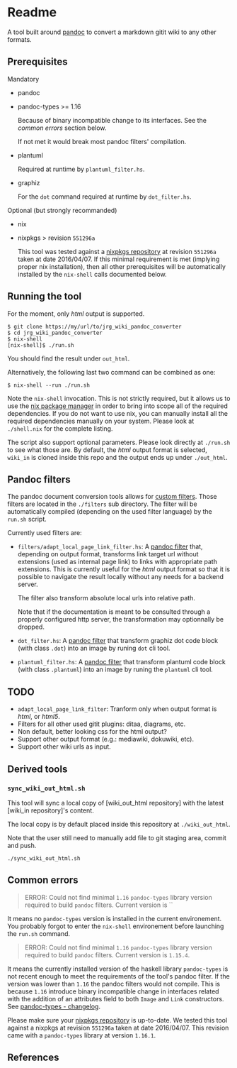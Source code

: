 Readme
======

A tool built around [pandoc] to convert a markdown gitit wiki to any other formats. 


Prerequisites
-------------

Mandatory

 -  pandoc
 -  pandoc-types >= 1.16

    Because of binary incompatible change to its interfaces. See the *common errors*
    section below.

    If not met it would break most pandoc filters' compilation.

 -  plantuml

    Required at runtime by `plantuml_filter.hs`.

 -  graphiz

    For the `dot` command required at runtime by `dot_filter.hs`.

Optional (but strongly recommanded)

 -  nix

 -  nixpkgs > revision `551296a`

    This tool was tested against a [nixpkgs repository] at revision `551296a` taken at date
    2016/04/07. If this minimal requirement is met (implying proper nix installation), then
    all other prerequisites will be automatically installed by the `nix-shell` calls documented
    below.


Running the tool
----------------

For the moment, only *html* output is supported.

~~~
$ git clone https://my/url/to/jrg_wiki_pandoc_converter
$ cd jrg_wiki_pandoc_converter
$ nix-shell
[nix-shell]$ ./run.sh
~~~

You should find the result under `out_html`.

Alternatively, the following last two command can be combined as one:

~~~
$ nix-shell --run ./run.sh
~~~

Note the `nix-shell` invocation. This is not strictly required, but it allows us to use the
[nix package manager] in order to bring into scope all of the required dependencies. If you
do not want to use nix, you can manually install all the required dependencies manually on
your system. Please look at `./shell.nix` for the complete listing.

The script also support optional parameters. Please look directly at `./run.sh` to
see what those are. By default, the *html* output format is selected, `wiki_in` is
cloned inside this repo and the output ends up under `./out_html`. 


Pandoc filters
--------------

The pandoc document conversion tools allows for [custom filters]. Those filters are located
in the `./filters` sub directory. The filter will be automatically compiled (depending on
the used filter language) by the `run.sh` script.

Currently used filters are:

 -  `filters/adapt_local_page_link_filter.hs`: A [pandoc filter] that, depending on output format, 
    transforms link target url without extensions (used as internal page link) to links with
    appropriate path extensions. This is currently useful for the *html* output format so that it
    is possible to navigate the result locally without any needs for a backend server.
    
    The filter also transform absolute local urls into relative path.

    Note that if the documentation is meant to be consulted through a properly configured http
    server, the transformation may optionnally be dropped.

 -  `dot_filter.hs`: A [pandoc filter] that transform graphiz dot code block (with class `.dot`)
    into an image by runing `dot` cli tool.

 -  `plantuml_filter.hs`: A [pandoc filter] that transform plantuml code block (with class 
    `.plantuml`) into an image by runing the `plantuml` cli tool.

TODO
----

 -  `adapt_local_page_link_filter`: Tranform only when output format is *html*, or *html5*.
 -  Filters for all other used gitit plugins: ditaa, diagrams, etc.
 -  Non default, better looking css for the html output?
 -  Support other output format (e.g.: mediawiki, dokuwiki, etc).
 -  Support other wiki urls as input.


Derived tools
-------------

### `sync_wiki_out_html.sh`

This tool will sync a local copy of [wiki_out_html repository] with the latest
[wiki_in repository]'s content.

The local copy is by default placed inside this repository at `./wiki_out_html`.

Note that the user still need to manually add file to git staging area, commit and push.

~~~
./sync_wiki_out_html.sh
~~~


Common errors
-------------

> ERROR: Could not find minimal `1.16` `pandoc-types`  library version required to build `pandoc` 
> filters. Current version  is ``

It means no `pandoc-types` version is installed in the current environement.
You probably forgot to enter the `nix-shell` environement before launching the `run.sh`
command.

> ERROR: Could not find minimal `1.16` `pandoc-types`  library version required to build `pandoc`
> filters. Current version  is `1.15.4`.

It means the currently installed version of the haskell library `pandoc-types` is not recent
enough to meet the requirements of the tool's pandoc filter. If the version was lower than
`1.16` the pandoc filters would not compile. This is because `1.16` introduce binary incompatible
change in interfaces related with the addition of an attributes field to both `Image` and
`Link` constructors. See [pandoc-types - changelog].

Please make sure your [nixpkgs repository] is up-to-date. We tested this tool against a nixpkgs
at revision `551296a` taken at date 2016/04/07. This revision came with a `pandoc-types`
library at version `1.16.1`.



References
----------

[pandoc]: http://pandoc.org/
[pandoc filter]: http://pandoc.org/scripting.html
[pandoc-types - changelog]: https://github.com/jgm/pandoc-types/blob/master/changelog
[custom filters]: http://pandoc.org/scripting.html
[nix package manager]: https://nixos.org/nix/
[nixpkgs repository]: https://github.com/NixOS/nixpkgs


